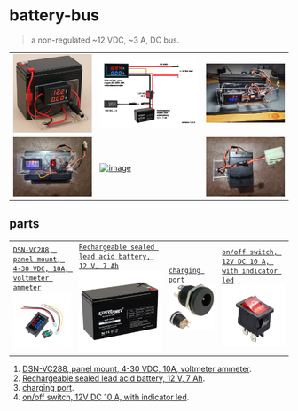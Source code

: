 # battery-bus

> a non-regulated ~12 VDC, ~3 A, DC bus.

|   |   |   |
| --- | --- | --- |
| [![image](https://github.com/kamangir/assets2/raw/main/battery-bus/concept.png?raw=true)](https://github.com/kamangir/assets2/raw/main/battery-bus/concept.png?raw=true) | [![image](https://github.com/kamangir/bluer-designs//blob/main/battery-bus/electrical/wiring.png?raw=true)](https://github.com/kamangir/bluer-designs//blob/main/battery-bus/electrical/wiring.svg) | [![image](https://github.com/kamangir/assets2/raw/main/battery-bus/20251007_221902.jpg?raw=true)](https://github.com/kamangir/assets2/raw/main/battery-bus/20251007_221902.jpg?raw=true) |
| [![image](https://github.com/kamangir/assets2/raw/main/battery-bus/20251007_220642.jpg?raw=true)](https://github.com/kamangir/assets2/raw/main/battery-bus/20251007_220642.jpg?raw=true) | [![image](https://github.com/kamangir/assets2/raw/main/battery-bus/20251007_220520.jpg?raw=true)](https://github.com/kamangir/assets2/raw/main/battery-bus/20251007_220520.jpg?raw=true) | [![image](https://github.com/kamangir/assets2/raw/main/battery-bus/20251007_220601.jpg?raw=true)](https://github.com/kamangir/assets2/raw/main/battery-bus/20251007_220601.jpg?raw=true) |

## parts

|   |   |   |   |
| --- | --- | --- | --- |
| [`DSN-VC288, panel mount, 4-30 VDC, 10A, voltmeter ammeter`](./parts/dsn-vc288.md) [![image](https://github.com/kamangir/assets2/raw/main/bluer-sbc/parts/dsn-vc288.jpg?raw=true)](./parts/dsn-vc288.md)  | [`Rechargeable sealed lead acid battery, 12 V, 7 Ah`](./parts/SLA-Battery.md) [![image](https://github.com/kamangir/assets2/raw/main/bluer-sbc/parts/battery.png?raw=true)](./parts/SLA-Battery.md)  | [`charging port`](./parts/charging-port.md) [![image](https://github.com/kamangir/assets2/raw/main/bluer-sbc/parts/charging-port.jpg?raw=true)](./parts/charging-port.md)  | [`on/off switch, 12V DC 10 A, with indicator led`](./parts/on-off-switch.md) [![image](https://github.com/kamangir/assets2/raw/main/bluer-sbc/parts/on-off-switch.png?raw=true)](./parts/on-off-switch.md)  |

1. [DSN-VC288, panel mount, 4-30 VDC, 10A, voltmeter ammeter](./parts/dsn-vc288.md).
1. [Rechargeable sealed lead acid battery, 12 V, 7 Ah](./parts/SLA-Battery.md).
1. [charging port](./parts/charging-port.md).
1. [on/off switch, 12V DC 10 A, with indicator led](./parts/on-off-switch.md).
